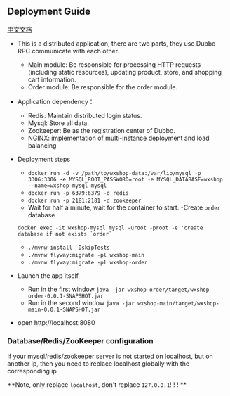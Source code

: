 ## Deployment Guide
[中文文档](./README_CN.md)

- This is a distributed application, there are two parts, they  use Dubbo RPC communicate with each other.
    - Main module: Be responsible for processing HTTP requests (including static resources), updating product, store, and shopping cart information.
    - Order module: Be responsible for the order module.
- Application dependency：
    - Redis: Maintain distributed login status.
    - Mysql: Store all data.
    - Zookeeper: Be as the registration center of Dubbo.
    - NGINX: implementation of multi-instance deployment and load balancing

- Deployment steps
    - `docker run -d -v /path/to/wxshop-data:/var/lib/mysql -p 3306:3306 -e MYSQL_ROOT_PASSWORD=root -e MYSQL_DATABASE=wxshop --name=wxshop-mysql mysql`
    - `docker run -p 6379:6379 -d redis`
    - `docker run -p 2181:2181 -d zookeeper`
    - Wait for half a minute, wait for the container to start.
    -Create `order` database
    ```
    docker exec -it wxshop-mysql mysql -uroot -proot -e 'create database if not exists `order`
    ```
  - `./mvnw install -DskipTests`
  - `./mvnw flyway:migrate -pl wxshop-main` 
  - `./mvnw flyway:migrate -pl wxshop-order`
  
- Launch the app itself
  - Run in the first window `java -jar wxshop-order/target/wxshop-order-0.0.1-SNAPSHOT.jar`
  - Run in the second window `java -jar wxshop-main/target/wxshop-main-0.0.1-SNAPSHOT.jar`
- open http://localhost:8080

### Database/Redis/ZooKeeper configuration

If your mysql/redis/zookeeper server is not started on localhost, but on another ip, then you need to replace localhost globally with the corresponding ip
    
**Note, only replace `localhost`, don't replace `127.0.0.1`! ! ! **

    
    
